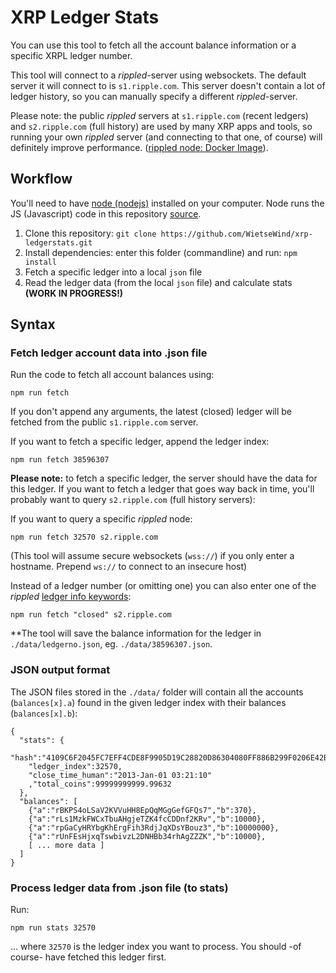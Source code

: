 # XRP Ledger Stats

You can use this tool to fetch all the account balance information or a specific XRPL ledger number.

This tool will connect to a _rippled_-server using websockets. The default server it will connect to is `s1.ripple.com`. This server doesn't contain a lot of ledger history, so you can manually specify a different _rippled_-server. 

Please note: the public _rippled_ servers at `s1.ripple.com` (recent ledgers) and `s2.ripple.com` (full history) are used by many XRP apps and tools, so running your own _rippled_ server (and connecting to that one, of course) will definitely improve performance. ([rippled node: Docker Image](https://github.com/WietseWind/docker-rippled)).

## Workflow

You'll need to have [node (nodejs)](https://nodejs.org/en/download/) installed on your computer. Node runs the JS (Javascript) code in this repository [source]().

1. Clone this repository: 
`git clone https://github.com/WietseWind/xrp-ledgerstats.git`
2. Install dependencies: enter this folder (commandline) and run:
`npm install`
3. Fetch a specific ledger into a local `json` file
4. Read the ledger data (from the local `json` file) and calculate stats **(WORK IN PROGRESS!)**

## Syntax

### Fetch ledger account data into .json file

Run the code to fetch all account balances using:

```
npm run fetch
```

If you don't append any arguments, the latest (closed) ledger will be fetched from the public `s1.ripple.com` server.

If you want to fetch a specific ledger, append the ledger index:

```
npm run fetch 38596307
```

**Please note:** to fetch a specific ledger, the server should have the data for this ledger. If you want to fetch a ledger that goes way back in time, you'll probably want to query `s2.ripple.com` (full history servers):

If you want to query a specific _rippled_ node:
```
npm run fetch 32570 s2.ripple.com
```

(This tool will assume secure websockets (`wss://`) if you only enter a hostname. Prepend `ws://` to connect to an insecure host)

Instead of a ledger number (or omitting one) you can also enter one of the _rippled_ [ledger info keywords](https://ripple.com/build/rippled-apis/#specifying-ledgers):


```
npm run fetch "closed" s2.ripple.com
```

**The tool will save the balance information for the ledger in `./data/ledgerno.json`, eg. `./data/38596307.json`.

### JSON output format

The JSON files stored in the `./data/` folder will contain all the accounts (`balances[x].a`) found in the given ledger index with their balances (`balances[x].b`):

```
{
  "stats": {
    "hash":"4109C6F2045FC7EFF4CDE8F9905D19C28820D86304080FF886B299F0206E42B5",
    "ledger_index":32570,
    "close_time_human":"2013-Jan-01 03:21:10"
    ,"total_coins":99999999999.99632
  },
  "balances": [
    {"a":"rBKPS4oLSaV2KVVuHH8EpQqMGgGefGFQs7","b":370},
    {"a":"rLs1MzkFWCxTbuAHgjeTZK4fcCDDnf2KRv","b":10000},
    {"a":"rpGaCyHRYbgKhErgFih3RdjJqXDsYBouz3","b":10000000},
    {"a":"rUnFEsHjxqTswbivzL2DNHBb34rhAgZZZK","b":10000},
    [ ... more data ]
  ]
}
```


### Process ledger data from .json file (to stats)

Run:

```
npm run stats 32570
```

... where `32570` is the ledger index you want to process. You should -of course- have fetched this ledger first.